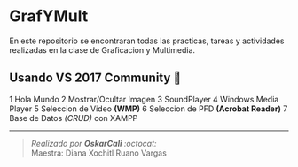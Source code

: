 # GrafYMult

En este repositorio se encontraran todas las practicas, tareas y actividades realizadas en la clase de Graficacion y Multimedia.

Usando VS 2017 Community :purple_heart:
---

1	Hola Mundo
2	Mostrar/Ocultar Imagen
3	SoundPlayer
4	Windows Media Player
5	Seleccion de Video **(WMP)**
6	Seleccion de PFD **(Acrobat Reader)**
7	Base de Datos _(CRUD)_ con XAMPP

---
> _Realizado por **OskarCali** :octocat:_  
> Maestra: Diana Xochitl Ruano Vargas